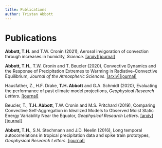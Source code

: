 ```yaml
---
title: Publications
author: Tristan Abbott
---
```


# Publications

**Abbott, T.H.** and T.W. Cronin (2021), Aerosol invigoration of convection through increases in humidity, *Science*. [[arxiv]](https://arxiv.org/abs/2002.06056)[[journal]](https://doi.org/10.1126/science.abc5181)

**Abbott, T.H.**, T.W. Cronin and T. Beucler (2020), Convective Dynamics and the Response of Precipitation Extremes to Warming in Radiative–Convective Equilibrium, *Journal of the Atmospheric Sciences*. [[arxiv]](https://arxiv.org/abs/1909.01941)[[journal]](https://doi.org/10.1175/JAS-D-19-0197.1)

Hausfather, Z., H.F. Drake, **T.H. Abbott** and G.A. Schmidt (2020), Evaluating the performance of past climate model projections, *Geophysical Research Letters*. [[journal]](https://doi.org/10.1029/2019GL085378)

Beucler, T., **T.H. Abbott**, T.W. Cronin and M.S. Pritchard (2019), Comparing Convective Self‐Aggregation in Idealized Models to Observed Moist Static Energy Variability Near the Equator, *Geophysical Research Letters*. [[arxiv]](https://arxiv.org/abs/1908.03764)[[journal]](https://doi.org/10.1029/2019GL084130)

**Abbott, T.H.**, S.N. Stechmann and J.D. Neelin (2016), Long temporal autocorrelations in tropical precipitation data and spike train prototypes, *Geophysical Research Letters*. [[journal]](https://doi.org/10.1002/2016GL071282)
